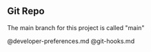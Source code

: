 ## Git Repo

The main branch for this project is called "main"

@developer-preferences.md
@git-hooks.md
